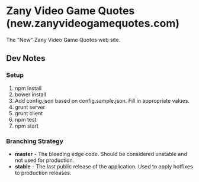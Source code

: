 Zany Video Game Quotes (new.zanyvideogamequotes.com)
====
The "New" Zany Video Game Quotes web site.

## Dev Notes
### Setup
1. npm install
2. bower install
2. Add config.json based on config.sample.json. Fill in appropriate values.
3. grunt server
4. grunt client
5. npm test
6. npm start

### Branching Strategy
* **master** - The bleeding edge code. Should be considered unstable and not used for production.
* **stable** - The last public release of the application. Used to apply hotfixes to production releases.
